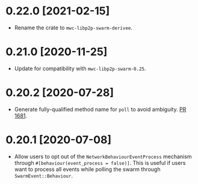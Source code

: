 # 0.22.0 [2021-02-15]

- Rename the crate to `mwc-libp2p-swarm-derivee`.

# 0.21.0 [2020-11-25]

- Update for compatibility with `mwc-libp2p-swarm-0.25`.

# 0.20.2 [2020-07-28]

- Generate fully-qualified method name for `poll` to avoid
ambiguity. [PR 1681](https://github.com/libp2p/rust-libp2p/pull/1681).

# 0.20.1 [2020-07-08]

- Allow users to opt out of the `NetworkBehaviourEventProcess`
mechanism through `#[behaviour(event_process = false)]`. This is
useful if users want to process all events while polling the
swarm through `SwarmEvent::Behaviour`.
